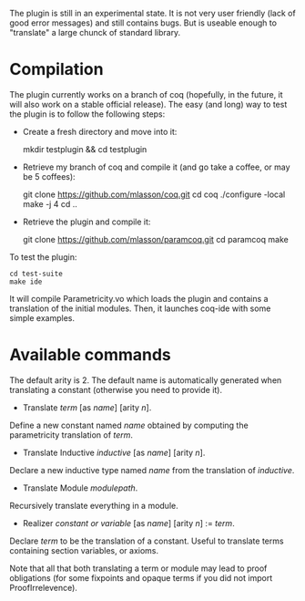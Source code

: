 The plugin is still in an experimental state. 
It is not very user friendly (lack of good error messages) and still contains bugs. 
But is useable enough to "translate" a large chunck of standard library. 

Compilation 
===========

The plugin currently works on a branch of coq (hopefully, in the future, it will also work on a stable official release). 
The easy (and long) way to test the plugin is to follow the following steps:
* Create a fresh directory and move into it:

    mkdir testplugin && cd testplugin 

* Retrieve my branch of coq and compile it (and go take a coffee, or may be 5 coffees):
 
    git clone https://github.com/mlasson/coq.git
    cd coq
    ./configure -local 
    make -j 4 
    cd ..

* Retrieve the plugin and compile it:

    git clone https://github.com/mlasson/paramcoq.git
    cd paramcoq 
    make

To test the plugin:

    cd test-suite
    make ide

It will compile Parametricity.vo which loads the plugin and contains a translation of the initial modules. 
Then, it launches coq-ide with some simple examples. 

Available commands
==================

The default arity is 2. 
The default name is automatically generated when translating a constant (otherwise you need to provide it). 

- Translate *term* [as *name*] [arity *n*]. 

Define a new constant named *name* obtained by computing the parametricity translation of *term*. 

- Translate Inductive *inductive* [as *name*] [arity *n*].

Declare a new inductive type named *name* from the translation of *inductive*. 

- Translate Module *modulepath*.

Recursively translate everything in a module. 

- Realizer *constant or variable* [as *name*] [arity *n*] := *term*.

Declare *term* to be the translation of a constant. 
Useful to translate terms containing section variables, or axioms. 

Note that all that both translating a term or module may lead to proof obligations (for some fixpoints and opaque terms if you did not import ProofIrrelevence).  

